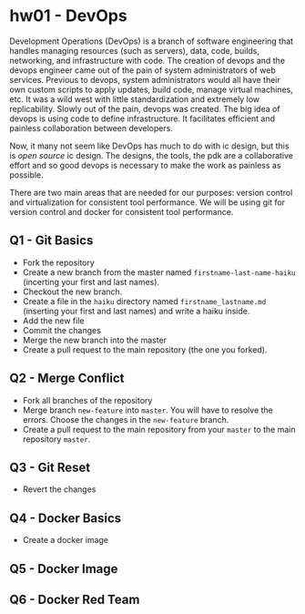 # hw01 - DevOps
Development Operations (DevOps) is a branch of software engineering that handles managing resources (such as servers), data, code, builds, networking, and infrastructure with code. The creation of devops and the devops engineer came out of the pain of system administrators of web services. Previous to devops, system administrators would all have their own custom scripts to apply updates, build code, manage virtual machines, etc. It was a wild west with little standardization and extremely low replicability. Slowly out of the pain, devops was created. The big idea of devops is using code to define infrastructure. It facilitates efficient and painless collaboration between developers.

Now, it many not seem like DevOps has much to do with ic design, but this is *open source* ic design. The designs, the tools, the pdk are a collaborative effort and so good devops is necessary to make the work as painless as possible. 

There are two main areas that are needed for our purposes: version control and virtualization for consistent tool performance. We will be using git for version control and docker for consistent tool performance. 

## Q1 - Git Basics
- Fork the repository
- Create a new branch from the master named `firstname-last-name-haiku` (incerting your first and last names).
- Checkout the new branch.
- Create a file in the `haiku` directory named `firstname_lastname.md` (inserting your first and last names) and write a haiku inside. 
- Add the new file
- Commit the changes
- Merge the new branch into the master
- Create a pull request to the main repository (the one you forked).

## Q2 - Merge Conflict 
- Fork all branches of the repository
- Merge branch `new-feature` into `master`. You will have to resolve the errors. Choose the changes in the `new-feature` branch.
- Create a pull request to the main repository from your `master` to the main repository `master`.

## Q3 - Git Reset
- Revert the changes

## Q4 - Docker Basics
- Create a docker image 
## Q5 - Docker Image
## Q6 - Docker Red Team


